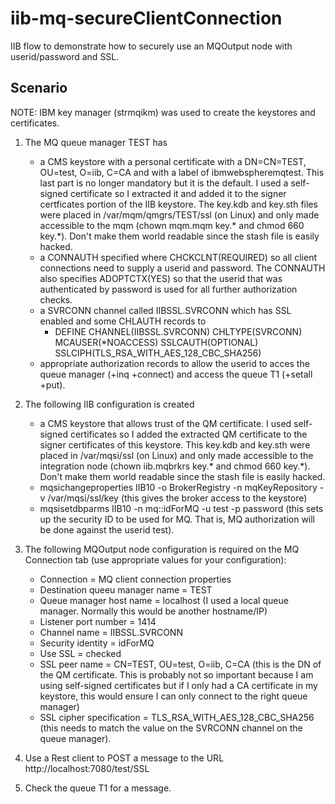 # iib-mq-secureClientConnection
IIB flow to demonstrate how to securely use an MQOutput node with userid/password and SSL.
## Scenario
NOTE: IBM key manager (strmqikm) was used to create the keystores and certificates.

1. The MQ queue manager TEST has 
    - a CMS keystore with a personal certificate with a DN=CN=TEST, OU=test, O=iib, C=CA and with a label of ibmwebspheremqtest.  This last part is no longer mandatory but it is the default.  I used a self-signed certificate so I extracted it and added it to the signer certficates portion of the IIB keystore.  The key.kdb and key.sth files were placed in /var/mqm/qmgrs/TEST/ssl (on Linux) and only made accessible to the mqm (chown mqm.mqm key.* and chmod 660 key.*).  Don't make them world readable since the stash file is easily hacked.
    - a CONNAUTH specified where CHCKCLNT(REQUIRED) so all client connections need to supply a userid and password.  The CONNAUTH also specifies ADOPTCTX(YES) so that the userid that was authenticated by password is used for all further authorization checks.
    - a SVRCONN channel called IIBSSL.SVRCONN which has SSL enabled and some CHLAUTH records to
        - DEFINE CHANNEL(IIBSSL.SVRCONN) CHLTYPE(SVRCONN) MCAUSER(*NOACCESS) SSLCAUTH(OPTIONAL) SSLCIPH(TLS_RSA_WITH_AES_128_CBC_SHA256)
    - appropriate authorization records to allow the userid to acces the queue manager (+inq +connect) and access the queue T1 (+setall +put).

2. The following IIB configuration is created
    - a CMS keystore that allows trust of the QM certificate.  I used self-signed certificates so I added the extracted QM certificate to the signer certificates of this keystore.  This key.kdb and key.sth were placed in /var/mqsi/ssl (on Linux) and only made accessible to the integration node (chown iib.mqbrkrs key.* and chmod 660 key.*).  Don't make them world readable since the stash file is easily hacked.
    - mqsichangeproperties IIB10 -o BrokerRegistry -n mqKeyRepository -v /var/mqsi/ssl/key   (this gives the broker access to the keystore)
    - mqsisetdbparms IIB10 -n mq::idForMQ -u test -p password    (this sets up the security ID to be used for MQ.  That is, MQ authorization will be done against the userid test).

3. The following MQOutput node configuration is required on the MQ Connection tab (use appropriate values for your configuration):
    - Connection = MQ client connection properties
    - Destination queeu manager name = TEST
    - Queue manager host name = localhost   (I used a local queue manager.  Normally this would be another hostname/IP)
    - Listener port number = 1414
    - Channel name = IIBSSL.SVRCONN
    - Security identity = idForMQ
    - Use SSL = checked
    - SSL peer name = CN=TEST, OU=test, O=iib, C=CA     (this is the DN of the QM certificate.  This is probably not so important because I am using self-signed certificates but if I only had a CA certificate in my keystore, this would ensure I can only connect to the right queue manager)
    - SSL cipher specification = TLS_RSA_WITH_AES_128_CBC_SHA256   (this needs to match the value on the SVRCONN channel on the queue manager).

4. Use a Rest client to POST a message to the URL http://localhost:7080/test/SSL

5. Check the queue T1 for a message.

 

